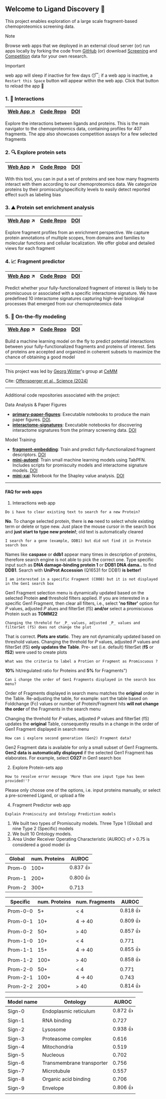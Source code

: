 ## Welcome to Ligand Discovery 🎯

This project enables exploration of a large scale fragment-based chemoproteomics screening data.

> [!Note]
> Browse web apps that we deployed in an external cloud server (or) run apps locally by forking the code from [GitHub](https://github.com/ligand-discovery) (or) download [Screening](https://github.com/ligand-discovery/landing-page/raw/refs/heads/main/assets/screeningData.tar.xz) and [Competition](https://github.com/ligand-discovery/landing-page/raw/refs/heads/main/assets/competitionData.tar.xz) data for your own research.

> [!Important] 
> web app will sleep if inactive for few days :sleeping:; if a web app is inactive, a `Restart this Space` button will appear within the web app. Click that button to reload the app :hugs:

### 1. :dart: **Interactions** 

   |[Web App :arrow_upper_right:](https://1.ligand-discovery.ai)|[Code Repo](https://github.com/ligand-discovery/interactions)|[DOI](https://doi.org/10.5281/zenodo.14935845)
   |---|---|---|

Explore the interactions between ligands and proteins. This is the main navigator to the chemoproteomics data, containing profiles for 407 fragments. The app also showcases competition assays for a few selected fragments

### 2. :mag: **Explore protein sets**
   
   |[Web App](https://2.ligand-discovery.ai) :arrow_upper_right:|[Code Repo](https://github.com/ligand-discovery/protein-profile-explorer)|[DOI](https://zenodo.org/records/10838104)
   |---|---|---|

With this tool, you can in put a set of proteins and see how many fragments interact with them according to our chemoproteomics data. We categorize proteins by their promiscuity/specificity levels to easily detect reported effect such as labeling bias
   
### 3. :mountain: **Protein set enrichment analysis**

   |[Web App](https://3.ligand-discovery.ai) :arrow_upper_right:|[Code Repo](https://github.com/ligand-discovery/protein-set-enrichment-analysis)|[DOI](https://zenodo.org/records/10838110)
   |---|---|---|

Explore fragment profiles from an enrichment perspective. We capture protein annotations of multiple scopes, from domains and families to molecular functions and cellular localization. We offer global and detailed views for each fragment
   
### 4. :chart_with_upwards_trend: **Fragment predictor**
   
   |[Web App](https://4.ligand-discovery.ai) :arrow_upper_right:|[Code Repo](https://github.com/ligand-discovery/fragment-predictor)|[DOI](https://zenodo.org/records/10838071)
   |---|---|---|

Predict whether your fully-functionalized fragment of interest is likely to be promiscuous or associated with a specific interactome signature. We have predefined 10 interactome signatures capturing high-level biological processes that emerged from our chemoproteomics data
   
### 5. :rocket: **On-the-fly modeling**

   |[Web App](https://5.ligand-discovery.ai) :arrow_upper_right:|[Code Repo](https://github.com/ligand-discovery/on-the-fly-modeling)|[DOI](https://zenodo.org/records/10838098)
   |---|---|---|

Build a machine learning model on the fly to predict potential interactions between your fully-functionalized fragments and proteins of interest. Sets of proteins are accepted and organized in coherent subsets to maximize the chance of obtaining a good model

---

This project was led by [Georg Winter](https://www.winter-lab.com/)'s group at [CeMM](https://cemm.at)

Cite: [Offensperger et al., Science (2024)](https://doi.org/10.1126/science.adk5864) 

---

Additional code repositories associated with the project:

Data Analysis & Paper Figures
- [**primary-paper-figures**](https://github.com/ligand-discovery/primary-paper-figures): Executable notebooks to produce the main paper figures. [DOI](https://zenodo.org/records/10838149).
- [**interactome-signatures**](https://github.com/ligand-discovery/interactome-signatures): Executable notebooks for discovering interactome signatures from the primary screening data. [DOI](https://zenodo.org/records/10838089)

Model Training
- [**fragment-embedding**](https://github.com/ligand-discovery/fragment-embedding): Train and predict fully-functionalized fragment descriptors. [DOI](https://zenodo.org/records/10838065)
- [**mini-automl**](https://github.com/ligand-discovery/mini-automl): Train small machine learning models using TabPFN. Includes scripts for promiscuity models and interactome signature models. [DOI](https://zenodo.org/records/10838095)
- [**mini-xai**](https://github.com/ligand-discovery/mini-xai): Notebook for the Shapley value analysis. [DOI](https://zenodo.org/records/10838141)

---

#### FAQ for web apps

1. Interactions web app
   
`Do i have to clear existing text to search for a new Protein?`

**No**. To change selected protein, there is **no** need to select whole existing term or delete or type new. Just place the mouse cursor in the search box and **just start to type new protein!**; old text is automatically cleared

`I search for a gene (example, DDB1) but did not find it in Protein search box`

Names like **caspase** or **ddb1** appear many times in description of proteins, therefore search engine is not able to pick the correct one. Type specific input such as **DNA damage-binding protein 1** or **DDB1 DNA dama..** to find **DDB1**. Search with **UniProt Accession** (Q16531 for DDB1) **is better!**

`I am interested in a specific Fragment (C008) but it is not displayed in the Gen1 search box`

Gen1 Fragment selection menu is dynamically updated based on the selected Protein **and** threshold filters applied. If you are interested in a specific Gen1 Fragment, then clear all filters, i.e., select **'no filter'** option for _P_ values, adjusted _P_ alues and filterSet  (fS) **and/or** select a promiscuous Protein such as **TOMM22**

`Changing the threhold for _P_ values, adjusted _P_ values and filterSet (fS) does not change the plot`

That is correct. **Plots are static**. They are not dynamically updated based on threshold values. Changing the threhold for _P_ values, adjusted _P_ values and filterSet (fS) **only updates the Table**. Pre- set (i.e. default) filterSet (**fS** or **fS2**) were used to create plots

`What was the criteria to label a Protien or Fragment as Promiscuous ?`

**10%** hit/regulated ratio for Proteins and **5%** for Fragments")

`Can i change the order of Gen1 Fragments displayed in the search box menu?`

Order of Fragments displayed in search menu matches the **original** order in the Table. Re-adjusting the table, for example: sort the table based on Foldchange (Fc) values or number of Protein/Fragment hits **will not change the order** of the Fragments in the search menu

Changing the threhold for _P_ values, adjusted _P_ values and filterSet (fS) updates the **original** Table, consequently results in a change in the order of Gen1 Fragment displayed in search menu

`How can i explore second generation (Gen2) Fragment data?`

Gen2 Fragment data is available for only a small subset of Gen1 Fragments. **Gen2 data is automatically displayed** if the selected Gen1 Fragment has elaborates. For example, select **C027** in Gen1 search box

2. Explore Protein-sets app

`How to resolve error message 'More than one input type has been provided!'?`

Please only choose one of the options, i.e. input proteins manually, or select a pre-screened Ligand, or upload a file

4. Fragment Predictor web app

`Explain Promiscuity and Ontology Prediction models`

1. We built two types of Promiscuity models. Three Type 1 (Global) and nine Type 2 (Specific) models 
2. We built 10 Ontology models. 
3. Area Under Receiver Operating Characteristic (AUROC) of > 0.75 is considered a good model :thumbsup:

|Global | num. Proteins | AUROC
|---|---|---|
Prom-0 | 100+ | 0.837 :thumbsup:
Prom-1 | 200+ | 0.800 :thumbsup:
Prom-2 | 300+ | 0.713

|Specific | num. Proteins | num. Fragments | AUROC
|---|---|---|---|
Prom-0-0|5+| < 4 | 0.818 :thumbsup:
Prom-0-1|10+| 4 -> 40 | 0.809 :thumbsup:
Prom-0-2|50+| > 40 | 0.857 :thumbsup:
Prom-1-0|10+| < 4 | 0.771 
Prom-1-1|15+| 4 -> 40 | 0.855 :thumbsup:
Prom-1-2|100+| > 40 | 0.858 :thumbsup:
Prom-2-0|50+| < 4 | 0.771 
Prom-2-1|100+| 4 -> 40  | 0.743
Prom-2-2|200+| > 40 | 0.814 :thumbsup:

Model name | Ontology | AUROC
|---|---|---|
Sign-0 | Endoplasmic reticulum | 0.872 :thumbsup:
Sign-1 | RNA binding | 0.727
Sign-2 | Lysosome | 0.938 :thumbsup:
Sign-3 | Proteasome complex | 0.616
Sign-4 | Mitochondria | 0.519
Sign-5 | Nucleous | 0.702
Sign-6 | Transmembrane transporter | 0.756
Sign-7 | Microtubule | 0.557
Sign-8 | Organic acid binding | 0.706
Sign-9 | Envelope | 0.806 :thumbsup:
